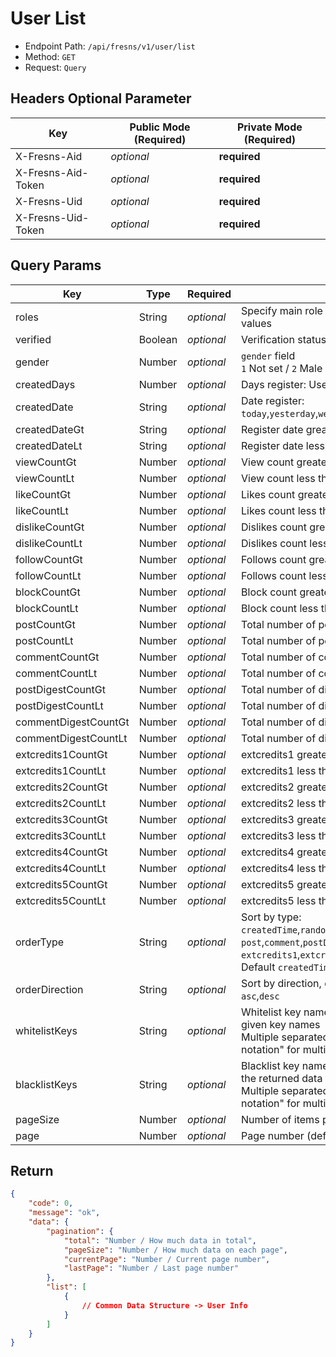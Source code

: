 # User List

- Endpoint Path: `/api/fresns/v1/user/list`
- Method: `GET`
- Request: `Query`

## Headers Optional Parameter

| Key | Public Mode (Required) | Private Mode (Required) |
| --- | --- | --- |
| X-Fresns-Aid | *optional* | **required** |
| X-Fresns-Aid-Token | *optional* | **required** |
| X-Fresns-Uid | *optional* | **required** |
| X-Fresns-Uid-Token | *optional* | **required** |

## Query Params

| Key | Type | Required | Description |
| --- | --- | --- | --- |
| roles | String | *optional* | Specify main role `rid`, separated by commas for multiple values |
| verified | Boolean | *optional* | Verification status |
| gender | Number | *optional* | `gender` field<br>`1` Not set / `2` Male / `3` Female |
| createdDays | Number | *optional* | Days register: User register in the specified number of days |
| createdDate | String | *optional* | Date register: `today`,`yesterday`,`week`,`lastWeek`,`month`,`lastMonth`,`year`,`lastYear` |
| createdDateGt | String | *optional* | Register date greater than `Y-m-d` |
| createdDateLt | String | *optional* | Register date less than `Y-m-d` |
| viewCountGt | Number | *optional* | View count greater than |
| viewCountLt | Number | *optional* | View count less than |
| likeCountGt | Number | *optional* | Likes count greater than |
| likeCountLt | Number | *optional* | Likes count less than |
| dislikeCountGt | Number | *optional* | Dislikes count greater than |
| dislikeCountLt | Number | *optional* | Dislikes count less than |
| followCountGt | Number | *optional* | Follows count greater than |
| followCountLt | Number | *optional* | Follows count less than |
| blockCountGt | Number | *optional* | Block count greater than |
| blockCountLt | Number | *optional* | Block count less than |
| postCountGt | Number | *optional* | Total number of posts greater than |
| postCountLt | Number | *optional* | Total number of posts less than |
| commentCountGt | Number | *optional* | Total number of comments greater than |
| commentCountLt | Number | *optional* | Total number of comments less than |
| postDigestCountGt | Number | *optional* | Total number of digest posts greater than |
| postDigestCountLt | Number | *optional* | Total number of digest posts less than |
| commentDigestCountGt | Number | *optional* | Total number of digest comments greater than |
| commentDigestCountLt | Number | *optional* | Total number of digest comments less than |
| extcredits1CountGt | Number | *optional* | extcredits1 greater than |
| extcredits1CountLt | Number | *optional* | extcredits1 less than |
| extcredits2CountGt | Number | *optional* | extcredits2 greater than |
| extcredits2CountLt | Number | *optional* | extcredits2 less than |
| extcredits3CountGt | Number | *optional* | extcredits3 greater than |
| extcredits3CountLt | Number | *optional* | extcredits3 less than |
| extcredits4CountGt | Number | *optional* | extcredits4 greater than |
| extcredits4CountLt | Number | *optional* | extcredits4 less than |
| extcredits5CountGt | Number | *optional* | extcredits5 greater than |
| extcredits5CountLt | Number | *optional* | extcredits5 less than |
| orderType | String | *optional* | Sort by type: `createdTime`,`random`,`view`,`like`,`dislike`,`follow`,`block`<br>`post`,`comment`,`postDigest`,`commentDigest`<br>`extcredits1`,`extcredits2`,`extcredits3`,`extcredits4`,`extcredits5`<br>Default `createdTime` |
| orderDirection | String | *optional* | Sort by direction, default `desc`<br>`asc`,`desc` |
| whitelistKeys | String | *optional* | Whitelist key names, only returns key-value pairs for the given key names<br>Multiple separated by English commas, supports "dot notation" for multi-dimensional arrays |
| blacklistKeys | String | *optional* | Blacklist key names, removes specified key-value pairs from the returned data<br>Multiple separated by English commas, supports "dot notation" for multi-dimensional arrays |
| pageSize | Number | *optional* | Number of items per page (default 15 items) |
| page | Number | *optional* | Page number (default 1) |

## Return

```json
{
    "code": 0,
    "message": "ok",
    "data": {
        "pagination": {
            "total": "Number / How much data in total",
            "pageSize": "Number / How much data on each page",
            "currentPage": "Number / Current page number",
            "lastPage": "Number / Last page number"
        },
        "list": [
            {
                // Common Data Structure -> User Info
            }
        ]
    }
}
```

